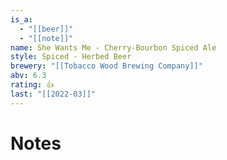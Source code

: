 ```yaml
---
is_a:
  - "[[beer]]"
  - "[[note]]"
name: She Wants Me - Cherry-Bourbon Spiced Ale
style: Spiced - Herbed Beer
brewery: "[[Tobacco Wood Brewing Company]]"
abv: 6.3
rating: 👍
last: "[[2022-03]]"
---
```

# Notes

